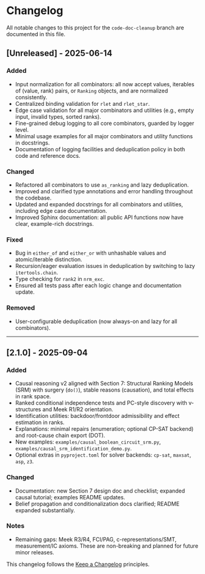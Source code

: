 # Changelog

All notable changes to this project for the `code-doc-cleanup` branch are documented in this file.

## [Unreleased] - 2025-06-14

### Added
- Input normalization for all combinators: all now accept values, iterables of (value, rank) pairs, or `Ranking` objects, and are normalized consistently.
- Centralized binding validation for `rlet` and `rlet_star`.
- Edge case validation for all major combinators and utilities (e.g., empty input, invalid types, sorted ranks).
- Fine-grained debug logging to all core combinators, guarded by logger level.
- Minimal usage examples for all major combinators and utility functions in docstrings.
- Documentation of logging facilities and deduplication policy in both code and reference docs.

### Changed
- Refactored all combinators to use `as_ranking` and lazy deduplication.
- Improved and clarified type annotations and error handling throughout the codebase.
- Updated and expanded docstrings for all combinators and utilities, including edge case documentation.
- Improved Sphinx documentation: all public API functions now have clear, example-rich docstrings.

### Fixed
- Bug in `either_of` and `either_or` with unhashable values and atomic/iterable distinction.
- Recursion/eager evaluation issues in deduplication by switching to lazy `itertools.chain`.
- Type checking for `rank2` in `nrm_exc`.
- Ensured all tests pass after each logic change and documentation update.

### Removed
- User-configurable deduplication (now always-on and lazy for all combinators).

---

## [2.1.0] - 2025-09-04

### Added
- Causal reasoning v2 aligned with Section 7: Structural Ranking Models (SRM) with surgery (`do()`), stable reasons (causation), and total effects in rank space.
- Ranked conditional independence tests and PC-style discovery with v-structures and Meek R1/R2 orientation.
- Identification utilities: backdoor/frontdoor admissibility and effect estimation in ranks.
- Explanations: minimal repairs (enumeration; optional CP-SAT backend) and root-cause chain export (DOT).
- New examples: `examples/causal_boolean_circuit_srm.py`, `examples/causal_srm_identification_demo.py`.
- Optional extras in `pyproject.toml` for solver backends: `cp-sat`, `maxsat`, `asp`, `z3`.

### Changed
- Documentation: new Section 7 design doc and checklist; expanded causal tutorial; examples README updates.
- Belief propagation and conditionalization docs clarified; README expanded substantially.

### Notes
- Remaining gaps: Meek R3/R4, FCI/PAG, c-representations/SMT, measurement/IC axioms. These are non-breaking and planned for future minor releases.

This changelog follows the [Keep a Changelog](https://keepachangelog.com/en/1.0.0/) principles.
